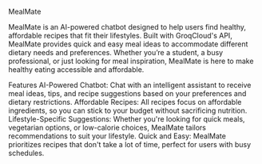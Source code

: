 MealMate

MealMate is an AI-powered chatbot designed to help users find healthy, affordable recipes that fit their lifestyles. Built with GroqCloud's API, MealMate provides quick and easy meal ideas to accommodate different dietary needs and preferences. Whether you’re a student, a busy professional, or just looking for meal inspiration, MealMate is here to make healthy eating accessible and affordable.

Features
AI-Powered Chatbot: Chat with an intelligent assistant to receive meal ideas, tips, and recipe suggestions based on your preferences and dietary restrictions.
Affordable Recipes: All recipes focus on affordable ingredients, so you can stick to your budget without sacrificing nutrition.
Lifestyle-Specific Suggestions: Whether you're looking for quick meals, vegetarian options, or low-calorie choices, MealMate tailors recommendations to suit your lifestyle.
Quick and Easy: MealMate prioritizes recipes that don't take a lot of time, perfect for users with busy schedules.

